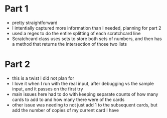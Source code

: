 # Part 1
* pretty straightforward
* I intentially captured more information than I needed, planning for part 2
* used a regex to do the entire splitting of each scratchcard line
* Scratchcard class uses sets to store both sets of numbers, and then has a method that returns the intersection of those two lists
# Part 2
* this is a twist I did not plan for
* I love it when I run with the real input, after debugging vs the sample input, and it passes on the first try
* main issues here had to do with keeping separate counts of how many cards to add to and how many there were of the cards
* other issue was needing to not just add 1 to the subsequent cards, but add the number of copies of my current card I have